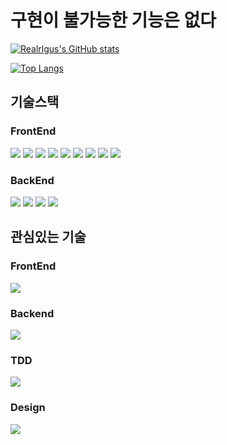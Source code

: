# 구현이 불가능한 기능은 없다
[![Realrlgus's GitHub stats](https://github-readme-stats.vercel.app/api?username=realrlgus)](https://github.com/anuraghazra/github-readme-stats) 

[![Top Langs](https://github-readme-stats.vercel.app/api/top-langs/?username=realrlgus)](https://github.com/anuraghazra/github-readme-stats)

##  기술스택

### FrontEnd
<img src="https://img.shields.io/badge/React-61DAFB?style=flat-square&logo=React&logoColor=black"/> <img src="https://img.shields.io/badge/React_Native-61DAFB?style=flat-square&logo=React&logoColor=black"/> <img src="https://img.shields.io/badge/Apollo_GraphQL-311C87?style=flat-square&logo=ApolloGraphQL&logoColor=white"/>
<img src="https://img.shields.io/badge/Next.js-000000?style=flat-square&logo=Next.js&logoColor=white"/> <img src="https://img.shields.io/badge/TypeScript-3178C6?style=flat-square&logo=TypeScript&logoColor=white"/> <img src="https://img.shields.io/badge/JavaScript-F7DF1E?style=flat-square&logo=JavaScript&logoColor=white"/>
<img src="https://img.shields.io/badge/CSS3-1572B6?style=flat-square&logo=CSS3&logoColor=white"/> <img src="https://img.shields.io/badge/styled_components-DB7893?style=flat-square&logo=styled-components&logoColor=white"/>
<img src="https://img.shields.io/badge/React_Query-FF4154?style=flat-square&logo=ReactQuery&logoColor=black"/>

### BackEnd
<img src="https://img.shields.io/badge/Node.js-339933?style=flat-square&logo=Node.js&logoColor=white"/> <img src="https://img.shields.io/badge/PHP-777BB4?style=flat-square&logo=PHP&logoColor=white"/> <img src="https://img.shields.io/badge/MySQL-4479A1?style=flat-square&logo=MySQL&logoColor=black"/>
<img src="https://img.shields.io/badge/GraphQL-E10098?style=flat-square&logo=GraphQL&logoColor=white"/>


## 관심있는 기술

### FrontEnd
<img src="https://img.shields.io/badge/Electron-47848F?style=flat-square&logo=Electron&logoColor=white"/>

### Backend
<img src="https://img.shields.io/badge/NestJS-E0234E?style=flat-square&logo=NestJS&logoColor=black"/>

### TDD

<img src="https://img.shields.io/badge/Jest-C21325?style=flat-square&logo=Jest&logoColor=white"/>

### Design
<img src="https://img.shields.io/badge/Figma-F24E1E?style=flat-square&logo=Figma&logoColor=black"/> 

